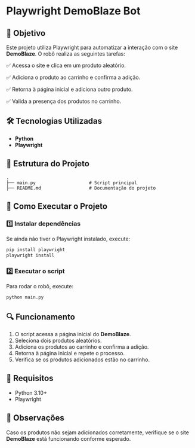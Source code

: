 # Playwright DemoBlaze Bot

## 📌 Objetivo
Este projeto utiliza Playwright para automatizar a interação com o site **DemoBlaze**. O robô realiza as seguintes tarefas:

✅ Acessa o site e clica em um produto aleatório.

✅ Adiciona o produto ao carrinho e confirma a adição.

✅ Retorna à página inicial e adiciona outro produto.

✅ Valida a presença dos produtos no carrinho.

## 🛠 Tecnologias Utilizadas
- **Python**
- **Playwright**

## 📂 Estrutura do Projeto
```
.
├── main.py                    # Script principal
├── README.md                  # Documentação do projeto
```

## 🚀 Como Executar o Projeto
### 1️⃣ Instalar dependências
Se ainda não tiver o Playwright instalado, execute:
```bash
pip install playwright
playwright install
```

### 2️⃣ Executar o script
Para rodar o robô, execute:
```bash
python main.py
```

## 🔍 Funcionamento
1. O script acessa a página inicial do **DemoBlaze**.
2. Seleciona dois produtos aleatórios.
3. Adiciona os produtos ao carrinho e confirma a adição.
4. Retorna à página inicial e repete o processo.
5. Verifica se os produtos adicionados estão no carrinho.

## 📌 Requisitos
- Python 3.10+
- Playwright

## 📝 Observações
Caso os produtos não sejam adicionados corretamente, verifique se o site **DemoBlaze** está funcionando conforme esperado.



